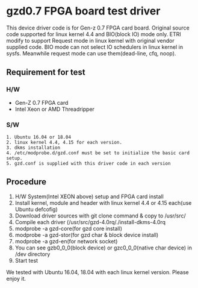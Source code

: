 # gzd0.7 FPGA board test driver

This device driver code is for Gen-z 0.7 FPGA card board.
Original source code supported for linux kernel 4.4 and BIO(block IO) mode only.
ETRI modify to support Request mode in linux kernel with original vendor supplied code.
BIO mode can not select IO schedulers in linux kernel in sysfs.
Meanwhile request mode can use them(dead-line, cfq, noop).

## Requirement for test

### H/W
- Gen-Z 0.7 FPGA card
- Intel Xeon or AMD Threadripper
### S/W 
    1. Ubuntu 16.04 or 18.04
    2. linux kernel 4.4, 4.15 for each version.
    3. dkms installation
    4. /etc/modprobe.d/gzd.conf must be set to initialize the basic card setup.
    5. gzd.conf is supplied with this driver code in each version

## Procedure
   1. H/W System(Intel XEON above) setup and FPGA card install
   2. Install kernel, module and header with linux kernel 4.4 or 4.15 each(use Ubuntu defcofig)
   3. Download driver sources with git clone command & copy to /usr/src/
   4. Compile each driver (/usr/src/gzd-4.0rq/./install-dkms-4.0rq
   5. modprobe -a gzd-core(for gzd core install)
   6. modprobe -a gzd-stor(for gzd char & block device install)
   7. modprobe -a gzd-en(for network socket)
   8. You can see gzb0_0_0(block device) or gzc0_0_0(native char device) in /dev directory
   9. Start test
   
 We tested with Ubuntu 16.04, 18.04 with each linux kernel version.
 Please enjoy it.

